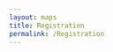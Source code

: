 ```yaml
---
layout: maps
title: Registration
permalink: /Registration
---
```


<!-- Raw HTML for embedded iframe backgrounds -->

<section data-background="#000000">
    <section>
    </section>
    <section data-background-iframe="https://www.youtube.com/embed/UMrzuf2tk9U?controls=0&amp;enablejsapi=1&amp;autoplay=1&amp;loop=1&amp;playlist=4q9mFkZ3J_g&amp;showinfo=0&amp;rel=0&amp;html5=1">
    </section>
</section>